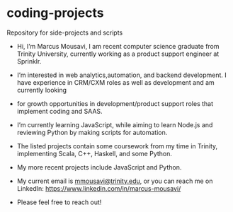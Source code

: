 # coding-projects
Repository for side-projects and scripts

- Hi, I’m Marcus Mousavi, I am recent computer science graduate from Trinity University, currently working as a product support engineer at Sprinklr. 

- I’m interested in web analytics,automation, and backend development. I have experience in CRM/CXM roles as well as development and am currently looking 
- for growth opportunities in development/product support roles that implement coding and SAAS.

- I’m currently learning JavaScript, while aiming to learn Node.js and reviewing Python by making scripts for automation. 
- The listed projects contain some coursework from my time in Trinity, implementing Scala, C++, Haskell, and some Python. 
- My more recent projects include JavaScript and Python.

- My current email is mmousavi@trinity.edu, or you can reach me on LinkedIn: https://www.linkedin.com/in/marcus-mousavi/
- Please feel free to reach out!
